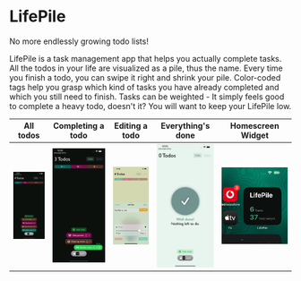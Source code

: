 # LifePile

No more endlessly growing todo lists!

LifePile is a task management app that helps you actually complete tasks. All the todos in your life are visualized as a pile, thus the name. Every time you finish a todo, you can swipe it right and shrink your pile. Color-coded tags help you grasp which kind of tasks you have already completed and which you still need to finish. Tasks can be weighted - It simply feels good to complete a heavy todo, doesn't it? You will want to keep your LifePile low.
<!--
![All todos](Docs/img/all_todos.png)
![Completing a todo](Docs/img/completing.png)
![Editing a todo](Docs/img/todoform.png)
![Screen when everything's done](Docs/img/well_done.png)
![The widget](Docs/img/widget.png)
-->

All todos             |  Completing a todo | Editing a todo | Everything's done | Homescreen Widget |
:-------------------------:|:-------------------------:|:-----------------:|:-----------------:|:-----------------:
![All todos](Docs/img/all_todos.png) |  ![Completing a todo](Docs/img/completing.png) | ![Editing a todo](Docs/img/todoform.png) | ![Screen when everything's done](Docs/img/well_done.png) | ![The widget](Docs/img/widget.png) |
